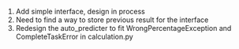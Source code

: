1. Add simple interface, design in process
2. Need to find a way to store previous result for the interface
3. Redesign the auto_predicter to fit WrongPercentageException and CompleteTaskError in calculation.py
